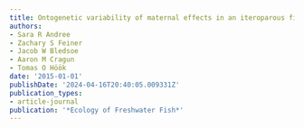 ```yaml
---
title: Ontogenetic variability of maternal effects in an iteroparous fish
authors:
- Sara R Andree
- Zachary S Feiner
- Jacob W Bledsoe
- Aaron M Cragun
- Tomas O Höök
date: '2015-01-01'
publishDate: '2024-04-16T20:40:05.009331Z'
publication_types:
- article-journal
publication: '*Ecology of Freshwater Fish*'
---
```

